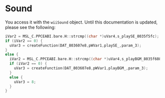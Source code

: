 # Sound

You access it with the `wiiSound` object. Until this documentation is updated, please see the following:

```c
iVar2 = MSL_C.PPCEABI.bare.H::strcmp((char *)uVar4,s_playSE_8035f5fc);
if (iVar2 == 0) {
  uVar3 = createFunction(DAT_803607e8,pWVar1,playSE_,param_3);
}
else {
  iVar2 = MSL_C.PPCEABI.bare.H::strcmp((char *)uVar4,s_playBGM_8035f608);
  if (iVar2 == 0) {
    uVar3 = createFunction(DAT_803607e8,pWVar1,playBGM_,param_3);
  }
  else {
    uVar3 = 8;
  }
}
```

